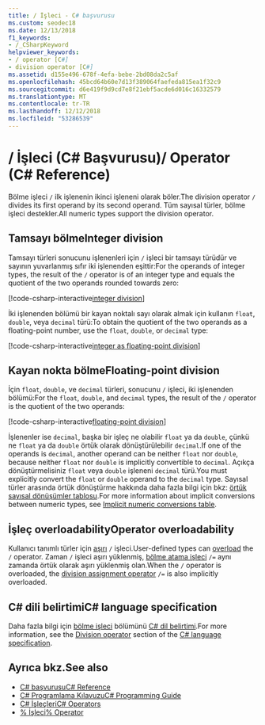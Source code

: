 ```yaml
---
title: / İşleci - C# başvurusu
ms.custom: seodec18
ms.date: 12/13/2018
f1_keywords:
- /_CSharpKeyword
helpviewer_keywords:
- / operator [C#]
- division operator [C#]
ms.assetid: d155e496-678f-4efa-bebe-2bd08da2c5af
ms.openlocfilehash: 45bcd64b60e7d13f389064faefeda815ea1f32c9
ms.sourcegitcommit: d6e419f9d9cd7e8f21ebf5acde6d016c16332579
ms.translationtype: MT
ms.contentlocale: tr-TR
ms.lasthandoff: 12/12/2018
ms.locfileid: "53286539"
---
```

# <a name="-operator-c-reference"></a><span data-ttu-id="7d509-102">/ İşleci (C# Başvurusu)</span><span class="sxs-lookup"><span data-stu-id="7d509-102">/ Operator (C# Reference)</span></span>

<span data-ttu-id="7d509-103">Bölme işleci `/` ilk işlenenin ikinci işleneni olarak böler.</span><span class="sxs-lookup"><span data-stu-id="7d509-103">The division operator `/` divides its first operand by its second operand.</span></span> <span data-ttu-id="7d509-104">Tüm sayısal türler, bölme işleci destekler.</span><span class="sxs-lookup"><span data-stu-id="7d509-104">All numeric types support the division operator.</span></span>

## <a name="integer-division"></a><span data-ttu-id="7d509-105">Tamsayı bölme</span><span class="sxs-lookup"><span data-stu-id="7d509-105">Integer division</span></span>

<span data-ttu-id="7d509-106">Tamsayı türleri sonucunu işlenenleri için `/` işleci bir tamsayı türüdür ve sayının yuvarlanmış sıfır iki işlenenden eşittir:</span><span class="sxs-lookup"><span data-stu-id="7d509-106">For the operands of integer types, the result of the `/` operator is of an integer type and equals the quotient of the two operands rounded towards zero:</span></span>

[!code-csharp-interactive[integer division](~/samples/snippets/csharp/language-reference/operators/DivisionExamples.cs#Integer)]

<span data-ttu-id="7d509-107">İki işlenenden bölümü bir kayan noktalı sayı olarak almak için kullanın `float`, `double`, veya `decimal` türü:</span><span class="sxs-lookup"><span data-stu-id="7d509-107">To obtain the quotient of the two operands as a floating-point number, use the `float`, `double`, or `decimal` type:</span></span>

[!code-csharp-interactive[integer as floating-point division](~/samples/snippets/csharp/language-reference/operators/DivisionExamples.cs#IntegerAsFloatingPoint)]

## <a name="floating-point-division"></a><span data-ttu-id="7d509-108">Kayan nokta bölme</span><span class="sxs-lookup"><span data-stu-id="7d509-108">Floating-point division</span></span>

<span data-ttu-id="7d509-109">İçin `float`, `double`, ve `decimal` türleri, sonucunu `/` işleci, iki işlenenden bölümü:</span><span class="sxs-lookup"><span data-stu-id="7d509-109">For the `float`, `double`, and `decimal` types, the result of the `/` operator is the quotient of the two operands:</span></span>

[!code-csharp-interactive[floating-point division](~/samples/snippets/csharp/language-reference/operators/DivisionExamples.cs#FloatingPoint)]

<span data-ttu-id="7d509-110">İşlenenler ise `decimal`, başka bir işleç ne olabilir `float` ya da `double`, çünkü ne `float` ya da `double` örtük olarak dönüştürülebilir `decimal`.</span><span class="sxs-lookup"><span data-stu-id="7d509-110">If one of the operands is `decimal`, another operand can be neither `float` nor `double`, because neither `float` nor `double` is implicitly convertible to `decimal`.</span></span> <span data-ttu-id="7d509-111">Açıkça dönüştürmelisiniz `float` veya `double` işleneni `decimal` türü.</span><span class="sxs-lookup"><span data-stu-id="7d509-111">You must explicitly convert the `float` or `double` operand to the `decimal` type.</span></span> <span data-ttu-id="7d509-112">Sayısal türler arasında örtük dönüştürme hakkında daha fazla bilgi için bkz: [örtük sayısal dönüşümler tablosu](../keywords/implicit-numeric-conversions-table.md).</span><span class="sxs-lookup"><span data-stu-id="7d509-112">For more information about implicit conversions between numeric types, see [Implicit numeric conversions table](../keywords/implicit-numeric-conversions-table.md).</span></span>

## <a name="operator-overloadability"></a><span data-ttu-id="7d509-113">İşleç overloadability</span><span class="sxs-lookup"><span data-stu-id="7d509-113">Operator overloadability</span></span>

<span data-ttu-id="7d509-114">Kullanıcı tanımlı türler için [aşırı](../keywords/operator.md) `/` işleci.</span><span class="sxs-lookup"><span data-stu-id="7d509-114">User-defined types can [overload](../keywords/operator.md) the `/` operator.</span></span> <span data-ttu-id="7d509-115">Zaman `/` işleci aşırı yüklenmiş, [bölme atama işleci](division-assignment-operator.md) `/=` aynı zamanda örtük olarak aşırı yüklenmiş olan.</span><span class="sxs-lookup"><span data-stu-id="7d509-115">When the `/` operator is overloaded, the [division assignment operator](division-assignment-operator.md) `/=` is also implicitly overloaded.</span></span>

## <a name="c-language-specification"></a><span data-ttu-id="7d509-116">C# dili belirtimi</span><span class="sxs-lookup"><span data-stu-id="7d509-116">C# language specification</span></span>

<span data-ttu-id="7d509-117">Daha fazla bilgi için [bölme işleci](~/_csharplang/spec/expressions.md#division-operator) bölümünü [ C# dil belirtimi](../language-specification/index.md).</span><span class="sxs-lookup"><span data-stu-id="7d509-117">For more information, see the [Division operator](~/_csharplang/spec/expressions.md#division-operator) section of the [C# language specification](../language-specification/index.md).</span></span>

## <a name="see-also"></a><span data-ttu-id="7d509-118">Ayrıca bkz.</span><span class="sxs-lookup"><span data-stu-id="7d509-118">See also</span></span>

- [<span data-ttu-id="7d509-119">C# başvurusu</span><span class="sxs-lookup"><span data-stu-id="7d509-119">C# Reference</span></span>](../index.md)
- [<span data-ttu-id="7d509-120">C# Programlama Kılavuzu</span><span class="sxs-lookup"><span data-stu-id="7d509-120">C# Programming Guide</span></span>](../../programming-guide/index.md)
- [<span data-ttu-id="7d509-121">C# İşleçleri</span><span class="sxs-lookup"><span data-stu-id="7d509-121">C# Operators</span></span>](index.md)
- [<span data-ttu-id="7d509-122">% İşleci</span><span class="sxs-lookup"><span data-stu-id="7d509-122">% Operator</span></span>](remainder-operator.md)
